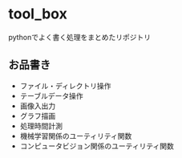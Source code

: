 # tool_box
pythonでよく書く処理をまとめたリポジトリ

## お品書き
- ファイル・ディレクトリ操作
- テーブルデータ操作
- 画像入出力
- グラフ描画
- 処理時間計測
- 機械学習関係のユーティリティ関数
- コンピュータビジョン関係のユーティリティ関数

